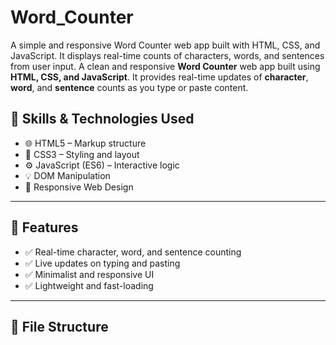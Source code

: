 # Word_Counter
A simple and responsive Word Counter web app built with HTML, CSS, and JavaScript. It displays real-time counts of characters, words, and sentences from user input.
A clean and responsive **Word Counter** web app built using **HTML, CSS, and JavaScript**. It provides real-time updates of **character**, **word**, and **sentence** counts as you type or paste content.

## 🔧 Skills & Technologies Used

- 🌐 HTML5 – Markup structure  
- 🎨 CSS3 – Styling and layout  
- ⚙️ JavaScript (ES6) – Interactive logic  
- 💡 DOM Manipulation  
- 📱 Responsive Web Design  

---
## 🚀 Features

- ✅ Real-time character, word, and sentence counting  
- ✅ Live updates on typing and pasting  
- ✅ Minimalist and responsive UI  
- ✅ Lightweight and fast-loading  

---
## 📁 File Structure


